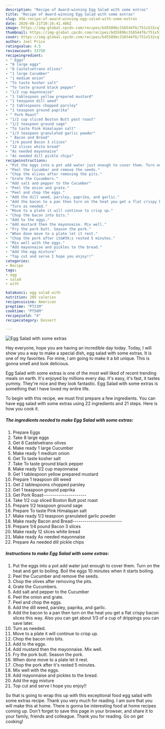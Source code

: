 ```yaml
---
description: "Recipe of Award-winning Egg Salad with some extras"
title: "Recipe of Award-winning Egg Salad with some extras"
slug: 456-recipe-of-award-winning-egg-salad-with-some-extras
date: 2020-08-21T10:16:41.486Z
image: https://img-global.cpcdn.com/recipes/bd5589bc316544f6/751x532cq70/egg-salad-with-some-extras-recipe-main-photo.jpg
thumbnail: https://img-global.cpcdn.com/recipes/bd5589bc316544f6/751x532cq70/egg-salad-with-some-extras-recipe-main-photo.jpg
cover: https://img-global.cpcdn.com/recipes/bd5589bc316544f6/751x532cq70/egg-salad-with-some-extras-recipe-main-photo.jpg
author: Joel Price
ratingvalue: 4.5
reviewcount: 33750
recipeingredient:
- " Eggs"
- "8 large eggs"
- "8 Castelvetrano olives"
- "1 large Cucumber"
- "1 medium onion"
- "To taste kosher salt"
- "To taste ground black pepper"
- "1/2 cup mayonnaise"
- "1 tablespoon yellow prepared mustard"
- "1 teaspoon dill weed"
- "2 tablespoons chopped parsley"
- "1 teaspoon ground paprika"
- " Pork Roast"
- "1/2 cup sliced Boston Butt post roast"
- "1/2 teaspoon ground sage"
- "To taste Pink Himalayan salt"
- "1/3 teaspoon granulated garlic powder"
- " Bacon and Bread"
- "1/4 pound Bacon 3 slices"
- "12 slices white bread"
- "As needed mayonnaise"
- "As needed dill pickle chips"
recipeinstructions:
- "Put the eggs into a pot add water just enough to cover them. Turn on the heat and get to boiling. Boil the eggs 10 minutes when it starts boiling."
- "Peel the Cucumber and remove the seeds."
- "Chop the olives after removing the pits."
- "Grate the Cucumbers."
- "Add salt and pepper to the Cucumber"
- "Peel the onion and grate."
- "Peel and chop the eggs."
- "Add the dill weed, parsley, paprika, and garlic."
- "Add the bacon to a pan then turn on the heat you get a flat crispy bacon slices this way. Also you can get about 1/3 of a cup of drippings you can save later."
- "Turn as needed."
- "Move to a plate it will continue to crisp up."
- "Chop the bacon into bits."
- "Add to the eggs."
- "Add mustard then the mayonnaise. Mix well."
- "Fry the pork butt. Season the pork."
- "When done move to a plate let it rest."
- "Chop the pork after it&#39;s rested 5 minutes."
- "Mix well with the eggs."
- "Add mayonnaise and pickles to the bread."
- "Add the egg mixture"
- "Top cut and serve I hope you enjoy!!"
categories:
- Recipe
tags:
- egg
- salad
- with

katakunci: egg salad with 
nutrition: 205 calories
recipecuisine: American
preptime: "PT21M"
cooktime: "PT56M"
recipeyield: "4"
recipecategory: Dessert

---
```



![Egg Salad with some extras](https://img-global.cpcdn.com/recipes/bd5589bc316544f6/751x532cq70/egg-salad-with-some-extras-recipe-main-photo.jpg)

Hey everyone, hope you are having an incredible day today. Today, I will show you a way to make a special dish, egg salad with some extras. It is one of my favorites. For mine, I am going to make it a bit unique. This is gonna smell and look delicious.

Egg Salad with some extras is one of the most well liked of recent trending meals on earth. It's enjoyed by millions every day. It's easy, it's fast, it tastes yummy. They're nice and they look fantastic. Egg Salad with some extras is something that I have loved my entire life.




To begin with this recipe, we must first prepare a few ingredients. You can have egg salad with some extras using 22 ingredients and 21 steps. Here is how you cook it.

<!--inarticleads1-->

##### The ingredients needed to make Egg Salad with some extras:

1. Prepare  Eggs
1. Take 8 large eggs
1. Get 8 Castelvetrano olives
1. Make ready 1 large Cucumber
1. Make ready 1 medium onion
1. Get To taste kosher salt
1. Take To taste ground black pepper
1. Make ready 1/2 cup mayonnaise
1. Get 1 tablespoon yellow prepared mustard
1. Prepare 1 teaspoon dill weed
1. Get 2 tablespoons chopped parsley
1. Get 1 teaspoon ground paprika
1. Get  Pork Roast----------------------
1. Take 1/2 cup sliced Boston Butt post roast
1. Prepare 1/2 teaspoon ground sage
1. Prepare To taste Pink Himalayan salt
1. Make ready 1/3 teaspoon granulated garlic powder
1. Make ready  Bacon and Bread-------------------------
1. Prepare 1/4 pound Bacon 3 slices
1. Make ready 12 slices white bread
1. Make ready As needed mayonnaise
1. Prepare As needed dill pickle chips




<!--inarticleads2-->

##### Instructions to make Egg Salad with some extras:

1. Put the eggs into a pot add water just enough to cover them. Turn on the heat and get to boiling. Boil the eggs 10 minutes when it starts boiling.
1. Peel the Cucumber and remove the seeds.
1. Chop the olives after removing the pits.
1. Grate the Cucumbers.
1. Add salt and pepper to the Cucumber
1. Peel the onion and grate.
1. Peel and chop the eggs.
1. Add the dill weed, parsley, paprika, and garlic.
1. Add the bacon to a pan then turn on the heat you get a flat crispy bacon slices this way. Also you can get about 1/3 of a cup of drippings you can save later.
1. Turn as needed.
1. Move to a plate it will continue to crisp up.
1. Chop the bacon into bits.
1. Add to the eggs.
1. Add mustard then the mayonnaise. Mix well.
1. Fry the pork butt. Season the pork.
1. When done move to a plate let it rest.
1. Chop the pork after it&#39;s rested 5 minutes.
1. Mix well with the eggs.
1. Add mayonnaise and pickles to the bread.
1. Add the egg mixture
1. Top cut and serve I hope you enjoy!!




So that is going to wrap this up with this exceptional food egg salad with some extras recipe. Thank you very much for reading. I am sure that you will make this at home. There is gonna be interesting food at home recipes coming up. Don't forget to save this page in your browser, and share it to your family, friends and colleague. Thank you for reading. Go on get cooking!
